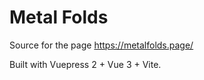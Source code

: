 # Metal Folds

Source for the page <https://metalfolds.page/>

Built with Vuepress 2 + Vue 3 + Vite.
